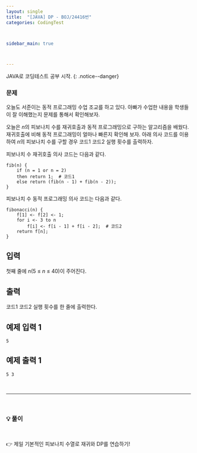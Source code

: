 ```yaml
---
layout: single
title:  "[JAVA] DP - BOJ/24416번"
categories: CodingTest



sidebar_main: true



---
```


JAVA로 코딩테스트 공부 시작.
{: .notice--danger}

### 문제

오늘도 서준이는 동적 프로그래밍 수업 조교를 하고 있다. 아빠가 수업한 내용을 학생들이 잘 이해했는지 문제를 통해서 확인해보자.

오늘은 *n*의 피보나치 수를 재귀호출과 동적 프로그래밍으로 구하는 알고리즘을 배웠다. 재귀호출에 비해 동적 프로그래밍이 얼마나 빠른지 확인해 보자. 아래 의사 코드를 이용하여 *n*의 피보나치 수를 구할 경우 코드1 코드2 실행 횟수를 출력하자.

피보나치 수 재귀호출 의사 코드는 다음과 같다.

```
fib(n) {
    if (n = 1 or n = 2)
    then return 1;  # 코드1
    else return (fib(n - 1) + fib(n - 2));
}
```

피보나치 수 동적 프로그래밍 의사 코드는 다음과 같다.

```
fibonacci(n) {
    f[1] <- f[2] <- 1;
    for i <- 3 to n
        f[i] <- f[i - 1] + f[i - 2];  # 코드2
    return f[n];
}
```

## 입력

첫째 줄에 *n*(5 ≤ *n* ≤ 40)이 주어진다.

## 출력

코드1 코드2 실행 횟수를 한 줄에 출력한다.

## 예제 입력 1

```
5
```

## 예제 출력 1

```
5 3
```



<br/>

<hr/>

<br/>

### 💡 풀이

<script src="https://gist.github.com/Hanseung2/999fa584470fdcbc640152c26b45dc04.js"></script>

<br/>

👉 제일 기본적인 피보나치 수열로 재귀와 DP를 연습하기!

<br/>

